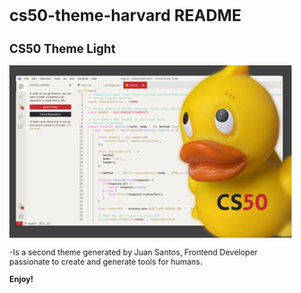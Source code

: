 # cs50-theme-harvard README

## CS50 Theme Light

![Alt text](./cs50.png)

-Is a second theme generated by Juan Santos, Frontend Developer passionate to create and generate tools for humans.

**Enjoy!**
